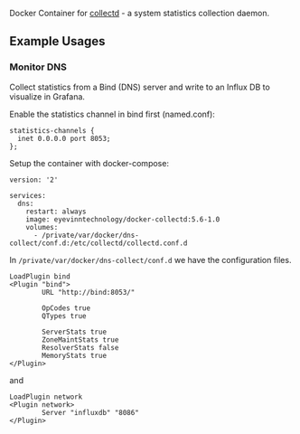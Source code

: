 Docker Container for [collectd](https://collectd.org) - a system statistics collection daemon.

## Example Usages 

### Monitor DNS

Collect statistics from a Bind (DNS) server and write to an Influx DB to visualize in Grafana.

Enable the statistics channel in bind first (named.conf):

```
statistics-channels {
  inet 0.0.0.0 port 8053;
};
```

Setup the container with docker-compose:

```
version: '2'

services:
  dns:
    restart: always
    image: eyevinntechnology/docker-collectd:5.6-1.0
    volumes:
      - /private/var/docker/dns-collect/conf.d:/etc/collectd/collectd.conf.d
```

In `/private/var/docker/dns-collect/conf.d` we have the configuration files.

```
LoadPlugin bind
<Plugin "bind">
        URL "http://bind:8053/"

        OpCodes true
        QTypes true

        ServerStats true
        ZoneMaintStats true
        ResolverStats false
        MemoryStats true
</Plugin>
```

and

```
LoadPlugin network
<Plugin network>
        Server "influxdb" "8086"
</Plugin>
```
